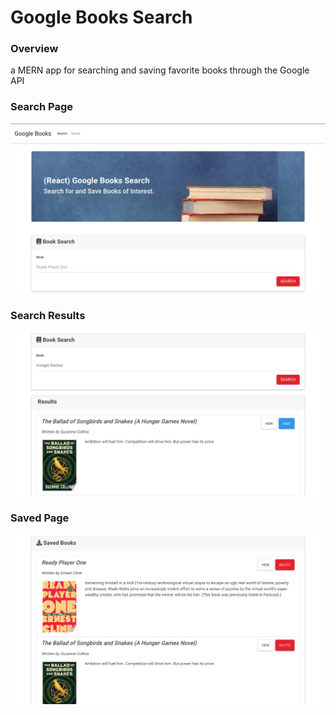 # Google Books Search

### Overview

a MERN app for searching and saving favorite books through the Google API

### Search Page

![Image of Search Bar](./readme_assets/home.png)

### Search Results

![Image of Search Results](./readme_assets/search.png)


### Saved Page

![Image of Saved Books](./readme_assets/saved.png)

